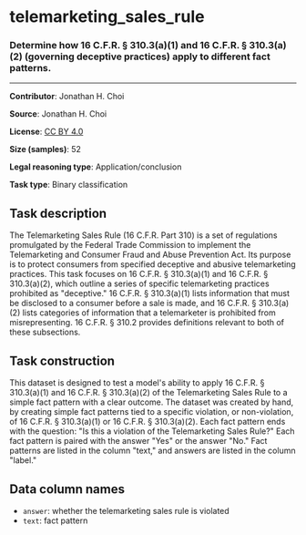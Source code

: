 # telemarketing_sales_rule

### Determine how 16 C.F.R. § 310.3(a)(1) and 16 C.F.R. § 310.3(a)(2) (governing deceptive practices) apply to different fact patterns.
---
**Contributor**: Jonathan H. Choi

**Source**: Jonathan H. Choi

**License**: [CC BY 4.0](https://creativecommons.org/licenses/by/4.0/)

**Size (samples)**: 52

**Legal reasoning type**: Application/conclusion

**Task type**: Binary classification

## Task description

The Telemarketing Sales Rule (16 C.F.R. Part 310) is a set of regulations promulgated by the Federal Trade Commission to implement the Telemarketing and Consumer Fraud and Abuse Prevention Act. Its purpose is to protect consumers from specified deceptive and abusive telemarketing practices. This task focuses on 16 C.F.R. § 310.3(a)(1) and 16 C.F.R. § 310.3(a)(2), which outline a series of specific telemarketing practices prohibited as "deceptive." 16 C.F.R. § 310.3(a)(1) lists information that must be disclosed to a consumer before a sale is made, and 16 C.F.R. § 310.3(a)(2) lists categories of information that a telemarketer is prohibited from misrepresenting. 16 C.F.R. § 310.2 provides definitions relevant to both of these subsections. 


## Task construction

This dataset is designed to test a model's ability to apply 16 C.F.R. § 310.3(a)(1) and 16 C.F.R. § 310.3(a)(2) of the Telemarketing Sales Rule to a simple fact pattern with a clear outcome. The dataset was created by hand, by creating simple fact patterns tied to a specific violation, or non-violation, of 16 C.F.R. § 310.3(a)(1) or 16 C.F.R. § 310.3(a)(2). Each fact pattern ends with the question: "Is this a violation of the Telemarketing Sales Rule?" Each fact pattern is paired with the answer "Yes" or the answer "No." Fact patterns are listed in the column "text," and answers are listed in the column "label."


## Data column names
 
 - `answer`: whether the telemarketing sales rule is violated
 - `text`: fact pattern
